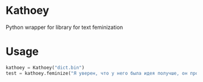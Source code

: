 # Kathoey
Python wrapper for library for text feminization

# Usage

```python
kathoey = Kathoey("dict.bin")
test = kathoey.feminize("Я уверен, что у него была идея получше, он просто забыл")
```
